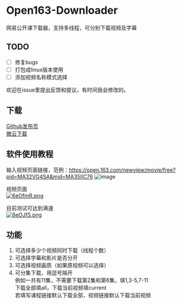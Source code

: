 # Open163-Downloader
 网易公开课下载器，支持多线程，可分别下载视频及字幕  

## TODO
- [ ] 修复bugs
- [ ] 打包成linux版本使用  
- [ ] 添加视频名称模式选择

欢迎在issue里提出反馈和提议，有时间我会修改的。

## 下载
[Github发布页](https://github.com/JamesHoi/Open163-Downloader/releases)  
[微云下载](https://share.weiyun.com/oYfwIX8F)

## 软件使用教程
输入视频页面链接，范例：https://open.163.com/newview/movie/free?pid=MA32VG4SA&mid=MA35IIC76
![image](https://user-images.githubusercontent.com/33508232/110079073-9a8da180-7dc3-11eb-9a90-996a2b87d4e7.png)

视频页面  
[![6eOfmR.png](https://s3.ax1x.com/2021/03/05/6eOfmR.png)](https://imgtu.com/i/6eOfmR)

目前测试可达到满速  
[![6eOJfS.png](https://s3.ax1x.com/2021/03/05/6eOJfS.png)](https://imgtu.com/i/6eOJfS)


## 功能
1. 可选择多少个视频同时下载（线程个数）
2. 可选择字幕和影片是否分开
3. 可选择视频画质（如果原视频可以选择）
4. 可分集下载，用逗号隔开  
例如一共有11集，不需要下载第2集和第6集，填1,3-5,7-11  
下载全部填all，下载当前视频填current  
若填写课程链接默认下载全部，视频链接默认下载当前视频  
